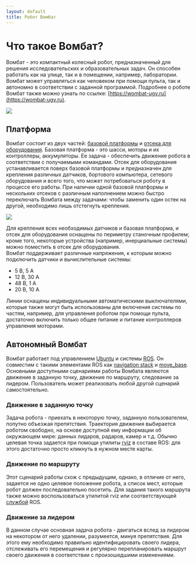 ```yaml
---
layout: default
title: Робот Вомбат
---
```


# Что такое Вомбат?

Вомбат - это компактный колесный робот, предназначенный для решения исследовательских и образовательных задач. Он способен работать как на улице, так и в помещении, например, лаборатории. Вомбат может управляться как человеком при помощи пульта, так и автономно в соответствии с заданной программой. Подробнее о роботе Вомбат также можно узнать по ссылке: [https://wombat-ugv.ru](https://wombat-ugv.ru).

<div style="display:inline-block">
<img class="scalable" style="margin: auto" src="/wombat-robot-docs/assets/images/wombats.jpg">
</div>

## Платформа

Вомбат состоит из двух частей: [базовой платформы](/wombat-robot-docs/docs/about/chassis.html) и [отсека для оборудования](/wombat-robot-docs/docs/about/user_space.html). Базовая платформа - это шасси, моторы и их контроллеры, аккумуляторы. Ее задача - обеспечить движение робота в соответствии с получаемыми командами. Отсек для оборудования  устанавливается поверх базовой платформы и предназначен для крепления различных датчиков, бортового компьютера, сетевого оборудования и всего того, что может потребоваться роботу в процессе его работы. При наличии одной базовой платформы и нескольких отсеков с различным наполнением можно быстро переключать Вомбата между задачами: чтобы заменить один остек на другой, необходимо лишь отстегнуть крепления.

<div style="display:inline-block">
<img class="scalable" style="margin: auto" src="/wombat-robot-docs/assets/images/equipment.jpg">
</div>

Для крепления всех необходимых датчиков и базовая платформа, и отсек для оборудования оснащены по периметру станочным профилем; кроме того, некоторые устройства (например, инерциальные системы) можно поместить в отсек для оборудования.  
Вомбат поддерживает различные напряжения, к которым можно подключить датчики и вычислительные системы:  
* 5 В, 5 А  
* 12 В, 30 А   
* 48 В, 1 А  
* 20 В, 10 А  

Линии оснащены индивидуальными автоматическими выключателями, которые также могут быть использованы для включения системы по частям, например, для управления роботом при помощи пульта, достаточно включить только общее питание и питание контроллеров управления моторами.  

## Автономный Вомбат

Вомбат работает под управлением [Ubuntu](https://www.ubuntu.com/) и системы [ROS](http://www.ros.org/). Он совместим с такими элементами ROS как [navigation stack](http://wiki.ros.org/navigation) и [move_base](http://wiki.ros.org/move_base). Основными доступными сценариями работы Вомбата являются движение в заданную точку, движение по маршруту, следование за лидером. Пользователь может реализовать любой другой сценарий самостоятельно.  

### Движение в заданную точку
Задача робота - приехать в некоторую точку, заданную пользователем, попутно объезжая препятствия. Траектория движения выбирается роботом свободно, на основе доступной ему информации об окружающем мире: данных лидаров, радаров, камер и т.д. Обычно целевая точка задается при помощи утилиты [rviz](http://wiki.ros.org/rviz) в составе ROS: для этого достаточно просто кликнуть в нужном месте карты.  

### Движение по маршруту
Этот сценарий работы схож с предыдущим, однако, в отличие от него, задается не одно целевое положение робота, а список мест, которые робот должен последовательно посетить. Для задания такого маршрута также можно воспользоваться утилитой rviz или соответствующей [службой](http://wiki.ros.org/Services) ROS.  

### Движение за лидером
В данном случае основная задача робота - двигаться вслед за лидером на некотором от него удалении, разумеется, минуя препятствия. Для этого ему необходимо правильно идентифицировать своего лидера, отслеживать его перемещения и регулярно перепланировать маршрут своего движения в соответствии с произошедшими изменениями.
